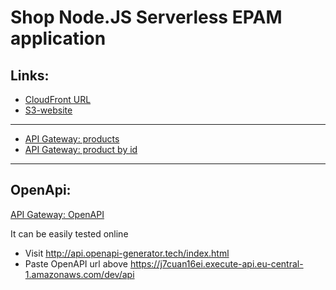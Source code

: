 # Shop Node.JS Serverless EPAM application

## Links:

* [CloudFront URL](https://dzkpl5vlof06w.cloudfront.net/)
* [S3-website](http://shop-nodejs-sls-epam.s3-website.eu-central-1.amazonaws.com/)

---

* [API Gateway: products](https://j7cuan16ei.execute-api.eu-central-1.amazonaws.com/dev/products)
* [API Gateway: product by id](https://j7cuan16ei.execute-api.eu-central-1.amazonaws.com/dev/products/7567ec4b-b10c-48c5-9345-fc73c48a80aa)

---
## OpenApi:

[API Gateway: OpenAPI](https://j7cuan16ei.execute-api.eu-central-1.amazonaws.com/dev/api)

It can be easily tested online
- Visit http://api.openapi-generator.tech/index.html
- Paste OpenAPI url above https://j7cuan16ei.execute-api.eu-central-1.amazonaws.com/dev/api